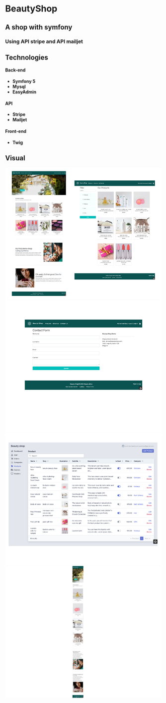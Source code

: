 # BeautyShop 
## A shop with symfony
### Using API stripe and API mailjet 
## Technologies

#### Back-end

- **Symfony 5**
- **Mysql**
- **EasyAdmin**

#### API
- **Stripe**
- **Mailjet**
#### Front-end

- **Twig**


## Visual

![Index and Product Page](/readme/1.png)
![Contact Form](/readme/2.png)
![EasyAdmin](/readme/3.png)
![Responsive](/readme/4.png)

